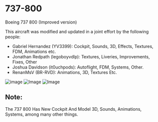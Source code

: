 # 737-800
Boeing 737 800 (Improved version)

This aircraft was modified and updated in a joint effort by the following people:

* Gabriel Hernandez (YV3399): Cockpit, Sounds, 3D, Effects, Textures, FDM, Animations etc.
* Jonathan Redpath (legoboyvdlp):  Textures, Liveries, Improvements, Fixes, Other
* Joshua Davidson (it0uchpods): Autoflight, FDM, Systems, Other.
* RenanMsV (BR-RVD): Animations, 3D, Textures Etc.

![image](http://imgur.com/oO0tJ8n.png)
![Image](https://imgur.com/wmfyjHC.png)
![Image](http://imgur.com/gqGSLMs.png)

## Note:
The 737 800 Has New Cockpit And Model 3D, Sounds, Animations, Systems, among many other things.
 
